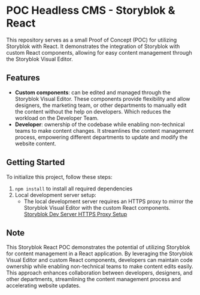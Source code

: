 # POC Headless CMS - Storyblok & React

This repository serves as a small Proof of Concept (POC) for utilizing Storyblok with React. It demonstrates the integration of Storyblok with custom React components, allowing for easy content management through the Storyblok Visual Editor.

## Features

-   **Custom components**: can be edited and managed through the Storyblok Visual Editor. These components provide flexibility and allow designers, the marketing team, or other departments to manually edit the content without the help on developers. Which reduces the workload on the Developer Team.
-   **Developer**: ownership of the codebase while enabling non-technical teams to make content changes. It streamlines the content management process, empowering different departments to update and modify the website content.

## Getting Started

To initialize this project, follow these steps:

1.  `npm install` to install all required dependencies
2.  Local development server setup: 
	- The local development server requires an HTTPS proxy to mirror the Storyblok Visual Editor with the custom React components. [Storyblok Dev Server HTTPS Proxy Setup](https://www.storyblok.com/faq/setup-dev-server-https-proxy)

## Note

This Storyblok React POC demonstrates the potential of utilizing Storyblok for content management in a React application. By leveraging the Storyblok Visual Editor and custom React components, developers can maintain code ownership while enabling non-technical teams to make content edits easily. This approach enhances collaboration between developers, designers, and other departments, streamlining the content management process and accelerating website updates.
